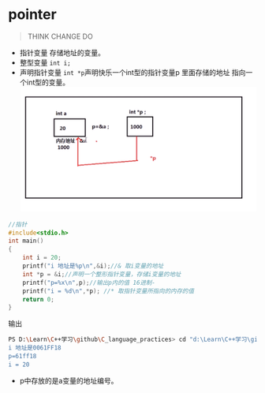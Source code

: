 # pointer
> THINK CHANGE DO
- 指针变量 存储地址的变量。
- 整型变量 ```int i;```
- 声明指针变量 ```int *p```声明快乐一个int型的指针变量p   里面存储的地址 指向一个int型的变量。
![pointer](./picture/pointer.png)
```c
//指针
#include<stdio.h>
int main()
{
    int i = 20;
    printf("i 地址是%p\n",&i);//& 取i变量的地址
    int *p = &i;//声明一个整形指针变量，存储i变量的地址
    printf("p=%x\n",p);//输出p内的值 16进制-
    printf("i = %d\n",*p); //* 取指针变量所指向的内存的值
    return 0;
}
```
输出
```bash
PS D:\Learn\C++学习\github\C_language_practices> cd "d:\Learn\C++学习\github\C_language_practices\" ; if ($?) { gcc tempCodeRunnerFile.c -o tempCodeRunnerFile } ; if ($?) { .\tempCodeRunnerFile }
i 地址是0061FF18
p=61ff18
i = 20
```
- p中存放的是a变量的地址编号。
